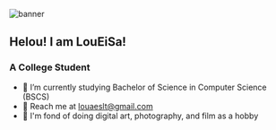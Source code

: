 ![banner](https://user-images.githubusercontent.com/115735489/222916640-11aa3f5d-abf9-456f-b0b3-ab07a9126f5e.png)

## Helou! I am LouEiSa!
### A College Student

- 🍃 I’m currently studying Bachelor of Science in Computer Science (BSCS)
- 📧 Reach me at louaeslt@gmail.com
- 🌃 I'm fond of doing digital art, photography, and film as a hobby
